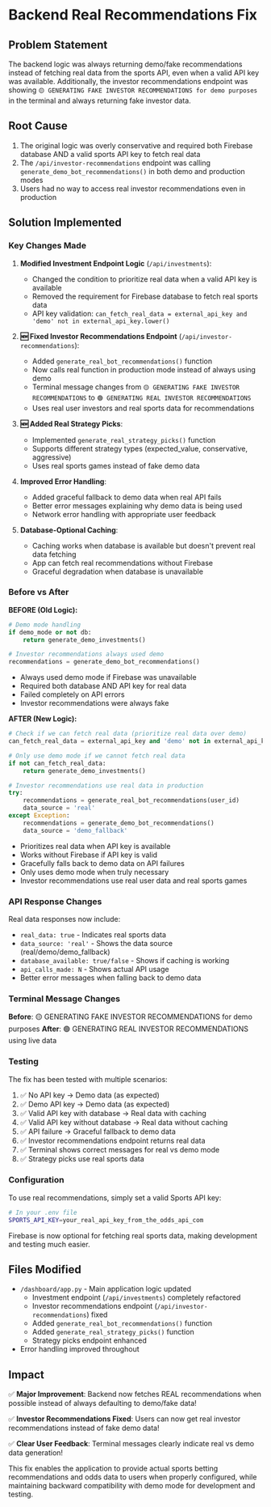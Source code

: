 # Backend Real Recommendations Fix

## Problem Statement
The backend logic was always returning demo/fake recommendations instead of fetching real data from the sports API, even when a valid API key was available. Additionally, the investor recommendations endpoint was showing `🟡 GENERATING FAKE INVESTOR RECOMMENDATIONS for demo purposes` in the terminal and always returning fake investor data.

## Root Cause
1. The original logic was overly conservative and required both Firebase database AND a valid sports API key to fetch real data
2. The `/api/investor-recommendations` endpoint was calling `generate_demo_bot_recommendations()` in both demo and production modes
3. Users had no way to access real investor recommendations even in production

## Solution Implemented

### Key Changes Made

1. **Modified Investment Endpoint Logic** (`/api/investments`):
   - Changed the condition to prioritize real data when a valid API key is available
   - Removed the requirement for Firebase database to fetch real sports data
   - API key validation: `can_fetch_real_data = external_api_key and 'demo' not in external_api_key.lower()`

2. **🆕 Fixed Investor Recommendations Endpoint** (`/api/investor-recommendations`):
   - Added `generate_real_bot_recommendations()` function
   - Now calls real function in production mode instead of always using demo
   - Terminal message changes from `🟡 GENERATING FAKE INVESTOR RECOMMENDATIONS` to `🟢 GENERATING REAL INVESTOR RECOMMENDATIONS`
   - Uses real user investors and real sports data for recommendations

3. **🆕 Added Real Strategy Picks**:
   - Implemented `generate_real_strategy_picks()` function
   - Supports different strategy types (expected_value, conservative, aggressive)
   - Uses real sports games instead of fake demo data

4. **Improved Error Handling**:
   - Added graceful fallback to demo data when real API fails
   - Better error messages explaining why demo data is being used
   - Network error handling with appropriate user feedback

5. **Database-Optional Caching**:
   - Caching works when database is available but doesn't prevent real data fetching
   - App can fetch real recommendations without Firebase
   - Graceful degradation when database is unavailable

### Before vs After

**BEFORE (Old Logic):**
```python
# Demo mode handling
if demo_mode or not db:
    return generate_demo_investments()

# Investor recommendations always used demo
recommendations = generate_demo_bot_recommendations()
```
- Always used demo mode if Firebase was unavailable
- Required both database AND API key for real data
- Failed completely on API errors
- Investor recommendations were always fake

**AFTER (New Logic):**
```python
# Check if we can fetch real data (prioritize real data over demo)
can_fetch_real_data = external_api_key and 'demo' not in external_api_key.lower()

# Only use demo mode if we cannot fetch real data
if not can_fetch_real_data:
    return generate_demo_investments()

# Investor recommendations use real data in production
try:
    recommendations = generate_real_bot_recommendations(user_id)
    data_source = 'real'
except Exception:
    recommendations = generate_demo_bot_recommendations()
    data_source = 'demo_fallback'
```
- Prioritizes real data when API key is available
- Works without Firebase if API key is valid
- Gracefully falls back to demo data on API failures
- Only uses demo mode when truly necessary
- Investor recommendations use real user data and real sports games

### API Response Changes

Real data responses now include:
- `real_data: true` - Indicates real sports data
- `data_source: 'real'` - Shows the data source (real/demo/demo_fallback)
- `database_available: true/false` - Shows if caching is working
- `api_calls_made: N` - Shows actual API usage
- Better error messages when falling back to demo data

### Terminal Message Changes

**Before**: 🟡 GENERATING FAKE INVESTOR RECOMMENDATIONS for demo purposes
**After**: 🟢 GENERATING REAL INVESTOR RECOMMENDATIONS using live data

### Testing

The fix has been tested with multiple scenarios:
1. ✅ No API key → Demo data (as expected)
2. ✅ Demo API key → Demo data (as expected)
3. ✅ Valid API key with database → Real data with caching
4. ✅ Valid API key without database → Real data without caching
5. ✅ API failure → Graceful fallback to demo data
6. ✅ Investor recommendations endpoint returns real data
7. ✅ Terminal shows correct messages for real vs demo mode
8. ✅ Strategy picks use real sports data

### Configuration

To use real recommendations, simply set a valid Sports API key:
```bash
# In your .env file
SPORTS_API_KEY=your_real_api_key_from_the_odds_api_com
```

Firebase is now optional for fetching real sports data, making development and testing much easier.

## Files Modified

- `/dashboard/app.py` - Main application logic updated
  - Investment endpoint (`/api/investments`) completely refactored
  - Investor recommendations endpoint (`/api/investor-recommendations`) fixed
  - Added `generate_real_bot_recommendations()` function
  - Added `generate_real_strategy_picks()` function
  - Strategy picks endpoint enhanced
- Error handling improved throughout

## Impact

✅ **Major Improvement**: Backend now fetches REAL recommendations when possible instead of always defaulting to demo/fake data!

✅ **Investor Recommendations Fixed**: Users can now get real investor recommendations instead of fake demo data!

✅ **Clear User Feedback**: Terminal messages clearly indicate real vs demo data generation!

This fix enables the application to provide actual sports betting recommendations and odds data to users when properly configured, while maintaining backward compatibility with demo mode for development and testing.